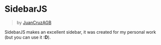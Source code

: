 # SidebarJS
> by [JuanCruzAGB](https://github.com/JuanCruzAGB)

SidebarJS makes an excellent sidebar, it was created for my personal work (but you can use it **:D**).